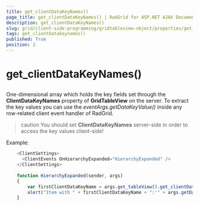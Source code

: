 ```yaml
---
title: get_clientDataKeyNames()
page_title: get_clientDataKeyNames() | RadGrid for ASP.NET AJAX Documentation
description: get_clientDataKeyNames()
slug: grid/client-side-programming/gridtableview-object/properties/get_clientdatakeynames()
tags: get_clientdatakeynames()
published: True
position: 2
---
```


# get_clientDataKeyNames()



## 

One-dimensional array which holds the key fields set through the **ClientDataKeyNames** property of **GridTableView** on the server. To extract the key values you can use the *eventArgs.getDataKeyValue()* inside any row-related client event handler of RadGrid.

>caution You should set **ClientDataKeyNames** server-side in order to access the key values client-side!
>


Example:

````JavaScript
	<ClientSettings>
	  <ClientEvents OnHierarchyExpanded="HierarchyExpanded" />
	</ClientSettings>
	
	function HierarchyExpanded(sender, args)
	{  
	    var firstClientDataKeyName = args.get_tableView().get_clientDataKeyNames()[0];
	    alert("Item with " + firstClientDataKeyName + ":'" + args.getDataKeyValue(firstClientDataKeyName) + "' expanded.");
	}
````


